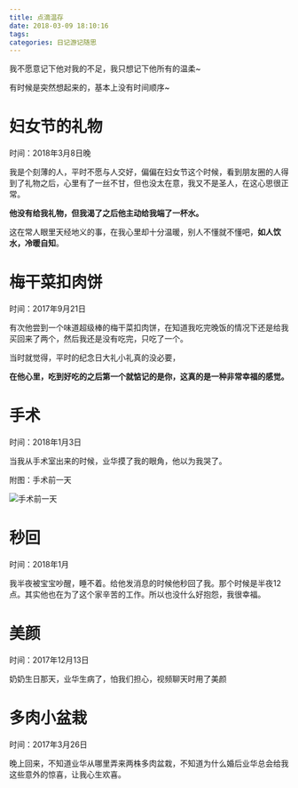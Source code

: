 ```yaml
---
title: 点滴温存
date: 2018-03-09 18:10:16
tags:
categories: 日记游记随思
---
```


我不愿意记下他对我的不足，我只想记下他所有的温柔~

有时候是突然想起来的，基本上没有时间顺序~

# 妇女节的礼物

时间：2018年3月8日晚

我是个刻薄的人，平时不愿与人交好，偏偏在妇女节这个时候，看到朋友圈的人得到了礼物之后，心里有了一丝不甘，但也没太在意，我又不是圣人，在这心思很正常。

**他没有给我礼物，但我渴了之后他主动给我端了一杯水。**

这在常人眼里天经地义的事，在我心里却十分温暖，别人不懂就不懂吧，**如人饮水，冷暖自知**。


# 梅干菜扣肉饼

时间：2017年9月21日

有次他尝到一个味道超级棒的梅干菜扣肉饼，在知道我吃完晚饭的情况下还是给我买回来了两个，然后我还是没有吃完，只吃了一个。

当时就觉得，平时的纪念日大礼小礼真的没必要，

**在他心里，吃到好吃的之后第一个就惦记的是你，这真的是一种非常幸福的感觉。**

# 手术

时间：2018年1月3日

当我从手术室出来的时候，业华摸了我的眼角，他以为我哭了。

附图：手术前一天

![手术前一天](https://wx1.sinaimg.cn/mw690/a7b789a9gy1fp6rh23981j20rc11vwpi.jpg)

# 秒回

时间：2018年1月

我半夜被宝宝吵醒，睡不着。给他发消息的时候他秒回了我。那个时候是半夜12点。其实他也在为了这个家辛苦的工作。所以也没什么好抱怨，我很幸福。

# 美颜

时间：2017年12月13日

奶奶生日那天，业华生病了，怕我们担心，视频聊天时用了美颜

# 多肉小盆栽

时间：2017年3月26日

晚上回来，不知道业华从哪里弄来两株多肉盆栽，不知道为什么婚后业华总会给我这些意外的惊喜，让我心生欢喜。